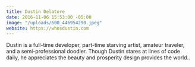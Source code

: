 ```yaml
---
title: Dustin Delatore
date: 2016-11-06 15:53:00 -05:00
image: "/uploads/600_446954290.jpeg"
website: https://whosdustin.com
---
```


Dustin is a full-time developer, part-time starving artist, amateur traveler, and a semi-professional doodler. Though Dustin stares at lines of code daily, he appreciates the beauty and prosperity design provides the world..